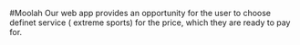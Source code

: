 #Moolah
Our web app provides an opportunity for the user to choose definet service ( extreme sports) for the price, which they are ready to pay for.

